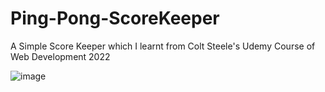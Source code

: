 # Ping-Pong-ScoreKeeper 
A Simple Score Keeper which I learnt from Colt Steele's Udemy Course of Web Development 2022

![image](https://user-images.githubusercontent.com/79741733/199988682-e0b5ed30-1b7b-4ae5-80db-ad64bae7a3e0.png)
